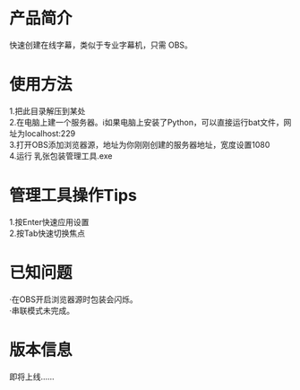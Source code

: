 # 产品简介  
快速创建在线字幕，类似于专业字幕机，只需 OBS。  
  
# 使用方法  
1.把此目录解压到某处  
2.在电脑上建一个服务器。ℹ如果电脑上安装了Python，可以直接运行bat文件，网址为localhost:229  
3.打开OBS添加浏览器源，地址为你刚刚创建的服务器地址，宽度设置1080  
4.运行 乳张包装管理工具.exe  
  
# 管理工具操作Tips  
1.按Enter快速应用设置  
2.按Tab快速切换焦点  
  
# 已知问题  
·在OBS开启浏览器源时包装会闪烁。  
·串联模式未完成。  
  
# 版本信息  
即将上线……  